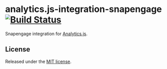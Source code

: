 # analytics.js-integration-snapengage [![Build Status][ci-badge]][ci-link]

Snapengage integration for [Analytics.js][].

## License

Released under the [MIT license](LICENSE).


[Analytics.js]: https://segment.com/docs/libraries/analytics.js/
[ci-link]: https://circleci.com/gh/segment-integrations/analytics.js-integration-snapengage
[ci-badge]: https://circleci.com/gh/segment-integrations/analytics.js-integration-snapengage.svg?style=svg
